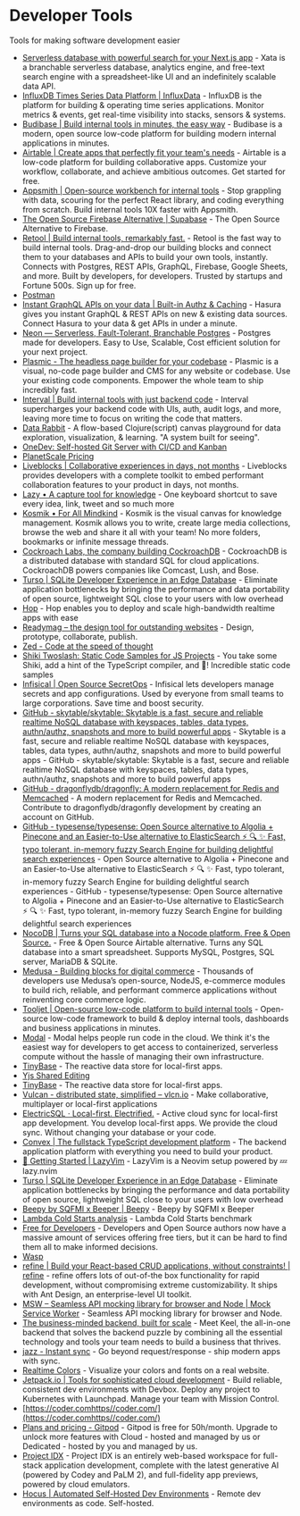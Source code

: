 # Developer Tools

Tools for making software development easier

- [Serverless database with powerful search for your Next.js app](https://xata.io) - Xata is a branchable serverless database, analytics engine, and free-text search engine with a spreadsheet-like UI and an indefinitely scalable data API.
- [InfluxDB Times Series Data Platform | InfluxData](http://influxdata.com) - InfluxDB is the platform for building & operating time series applications. Monitor metrics & events, get real-time visibility into stacks, sensors & systems.
- [Budibase | Build internal tools in minutes, the easy way](https://budibase.com) - Budibase is a modern, open source low-code platform for building modern internal applications in minutes.
- [Airtable | Create apps that perfectly fit your team's needs](https://airtable.com) - Airtable is a low-code platform for building collaborative apps. Customize your workflow, collaborate, and achieve ambitious outcomes. Get started for free.
- [Appsmith | Open-source workbench for internal tools](https://www.appsmith.com) - Stop grappling with data, scouring for the perfect React library, and coding everything from scratch. Build internal tools 10X faster with Appsmith.
- [The Open Source Firebase Alternative | Supabase](https://supabase.com) - The Open Source Alternative to Firebase.
- [Retool | Build internal tools, remarkably fast.](https://retool.com) - Retool is the fast way to build internal tools. Drag-and-drop our building blocks and connect them to your databases and APIs to build your own tools, instantly. Connects with Postgres, REST APIs, GraphQL, Firebase, Google Sheets, and more.  Built by developers, for developers. Trusted by startups and Fortune 500s. Sign up for free.
- [Postman](http://postman.com)
- [Instant GraphQL APIs on your data | Built-in Authz & Caching](http://hasura.io) - Hasura gives you instant GraphQL & REST APIs on new & existing data sources. Connect Hasura to your data & get APIs in under a minute.
- [Neon — Serverless, Fault-Tolerant, Branchable Postgres](https://neon.tech) - Postgres made for developers. Easy to Use, Scalable, Cost efficient solution for your next project.
- [Plasmic - The headless page builder for your codebase](https://www.plasmic.app/) - Plasmic is a visual, no-code page builder and CMS for any website or codebase. Use your existing code components. Empower the whole team to ship incredibly fast.
- [Interval | Build internal tools with just backend code](https://interval.com/) - Interval supercharges your backend code with UIs, auth, audit logs, and more, leaving more time to focus on writing the code that matters.
- [Data Rabbit](https://www.datarabbit.com/) - A flow-based Clojure(script) canvas playground for data exploration, visualization, & learning.     "A system built for seeing".
- [OneDev: Self-hosted Git Server with CI/CD and Kanban](https://onedev.io/)
- [PlanetScale Pricing](https://planetscale.com/pricing)
- [Liveblocks | Collaborative experiences in days, not months](https://liveblocks.io/) - Liveblocks provides developers with a complete toolkit to embed performant collaboration features to your product in days, not months.
- [Lazy • A capture tool for knowledge](https://lazy.so) - One keyboard shortcut to save every idea, link, tweet and so much more
- [Kosmik • For All Mindkind](https://lithium.paris/) - Kosmik is the visual canvas for knowledge management. Kosmik allows you to write, create large media collections, browse the web and share it all with your team! No more folders, bookmarks or infinite message threads.
- [Cockroach Labs, the company building CockroachDB](https://www.cockroachlabs.com) - CockroachDB is a distributed database with standard SQL for cloud applications. CockroachDB powers companies like Comcast, Lush, and Bose.
- [Turso | SQLite Developer Experience in an Edge Database](https://turso.tech) - Eliminate application bottlenecks by bringing the performance and data portability of open source, lightweight SQL close to your users with low overhead
- [Hop](https://hop.io/) - Hop enables you to deploy and scale high-bandwidth realtime apps with ease
- [Readymag – the design tool for outstanding websites](https://readymag.com/) - Design, prototype, collaborate, publish.
- [Zed - Code at the speed of thought](https://zed.dev/)
- [Shiki Twoslash: Static Code Samples for JS Projects](https://shikijs.github.io/twoslash/) - You take some Shiki, add a hint of the TypeScript compiler, and 🎉! Incredible static code samples
- [Infisical | Open Source SecretOps](https://infisical.com) - Infisical lets developers manage secrets and app configurations. Used by everyone from small teams to large corporations. Save time and boost security.
- [GitHub - skytable/skytable: Skytable is a fast, secure and reliable realtime NoSQL database with keyspaces, tables, data types, authn/authz, snapshots and more to build powerful apps](https://github.com/skytable/skytable) - Skytable is a fast, secure and reliable realtime NoSQL database with keyspaces, tables, data types, authn/authz, snapshots and more to build powerful apps - GitHub - skytable/skytable: Skytable is a fast, secure and reliable realtime NoSQL database with keyspaces, tables, data types, authn/authz, snapshots and more to build powerful apps
- [GitHub - dragonflydb/dragonfly: A modern replacement for Redis and Memcached](https://github.com/dragonflydb/dragonfly) - A modern replacement for Redis and Memcached. Contribute to dragonflydb/dragonfly development by creating an account on GitHub.
- [GitHub - typesense/typesense: Open Source alternative to Algolia + Pinecone and an Easier-to-Use alternative to ElasticSearch ⚡ 🔍 ✨ Fast, typo tolerant, in-memory fuzzy Search Engine for building delightful search experiences](https://github.com/typesense/typesense) - Open Source alternative to Algolia + Pinecone and an Easier-to-Use alternative to ElasticSearch ⚡ 🔍 ✨ Fast, typo tolerant, in-memory fuzzy Search Engine for building delightful search experiences - GitHub - typesense/typesense: Open Source alternative to Algolia + Pinecone and an Easier-to-Use alternative to ElasticSearch ⚡ 🔍 ✨ Fast, typo tolerant, in-memory fuzzy Search Engine for building delightful search experiences
- [NocoDB | Turns your SQL database into a Nocode platform. Free & Open Source.](https://nocodb.com) - Free & Open Source Airtable alternative. Turns any SQL database into a smart spreadsheet. Supports MySQL, Postgres, SQL server, MariaDB & SQLite.
- [Medusa - Building blocks for digital commerce](https://medusajs.com) - Thousands of developers use Medusa’s open-source, NodeJS, e-commerce modules to build rich, reliable, and performant commerce applications without reinventing core commerce logic.
- [Tooljet | Open-source low-code platform to build internal tools](https://www.tooljet.com) - Open-source low-code framework to build & deploy internal tools, dashboards and business applications in minutes.
- [Modal](https://modal.com) - Modal helps people run code in the cloud. We think it's the easiest way for developers to get access to containerized, serverless compute without the hassle of managing their own infrastructure.
- [TinyBase](https://tinybase.org/) - The reactive data store for local-first apps.
- [Yjs Shared Editing](https://yjs.dev/)
- [TinyBase](https://tinybase.org/) - The reactive data store for local-first apps.
- [Vulcan - distributed state, simplified – vlcn.io](https://vlcn.io/) - Make collaborative, multiplayer or local-first applications
- [ElectricSQL · Local-first. Electrified.](https://electric-sql.com/) - Active cloud sync for local-first app development. You develop local-first apps. We provide the cloud sync. Without changing your database or your code.
- [Convex | The fullstack TypeScript development platform](https://www.convex.dev/) - The backend application platform with everything you need to build your product.
- [🚀 Getting Started | LazyVim](https://lazyvim.github.io/) - LazyVim is a Neovim setup powered by 💤 lazy.nvim
- [Turso | SQLite Developer Experience in an Edge Database](https://turso.tech/) - Eliminate application bottlenecks by bringing the performance and data portability of open source, lightweight SQL close to your users with low overhead
- [Beepy by SQFMI x Beeper | Beepy](https://beepy.sqfmi.com/) - Beepy by SQFMI x Beeper
- [Lambda Cold Starts analysis](https://maxday.github.io/lambda-perf/) - Lambda Cold Starts benchmark
- [Free for Developers](https://free-for.dev/) - Developers and Open Source authors now have a massive amount of services offering free tiers, but it can be hard to find them all to make informed decisions.
- [Wasp](https://wasp-lang.dev/)
- [refine | Build your React-based CRUD applications, without constraints! | refine](https://refine.dev/) - refine offers lots of out-of-the box functionality for rapid development, without compromising extreme customizability. It ships with Ant Design, an enterprise-level UI toolkit.
- [MSW – Seamless API mocking library for browser and Node | Mock Service Worker](https://mswjs.io/) - Seamless API mocking library for browser and Node.
- [The business-minded backend, built for scale](https://keel.so/) - Meet Keel, the all-in-one backend that solves the backend puzzle by combining all the essential technology and tools your team needs to build a business that thrives.
- [jazz - Instant sync](https://jazz.tools/) - Go beyond request/response - ship modern apps with sync.
- [Realtime Colors](https://www.realtimecolors.com) - Visualize your colors and fonts on a real website.
- [Jetpack.io | Tools for sophisticated cloud development](https://www.jetpack.io/) - Build reliable, consistent dev environments with Devbox. Deploy any project to Kubernetes with Launchpad. Manage your team with Mission Control.
- [https://coder.comhttps//coder.com/](https://coder.comhttps//coder.com/)
- [Plans and pricing - Gitpod](https://www.gitpod.io/pricing) - Gitpod is free for 50h/month. Upgrade to unlock more features with Cloud - hosted and managed by us or Dedicated - hosted by you and managed by us.
- [Project IDX](https://idx.dev/) - Project IDX is an entirely web-based workspace for full-stack application development, complete with the latest generative AI (powered by Codey and PaLM 2), and full-fidelity app previews, powered by cloud emulators.
- [Hocus | Automated Self-Hosted Dev Environments](https://hocus.dev/) - Remote dev environments as code. Self-hosted.